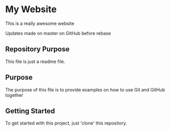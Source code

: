 # My Website

This is a really awesome website

Updates made on master on GitHub before rebase

## Repository Purpose

This file is just a readme file.

## Purpose

The purpose of this file is to provide examples on how to use Git and GitHub together

## Getting Started 

To get started with this project, just 'clone' this repository.

